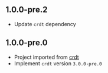 ## 1.0.0-pre.2
- Update `crdt` dependency

## 1.0.0-pre.0
- Project imported from [crdt](https://github.com/cachapa/crdt)
- Implement `crdt` version `3.0.0-pre.0`
